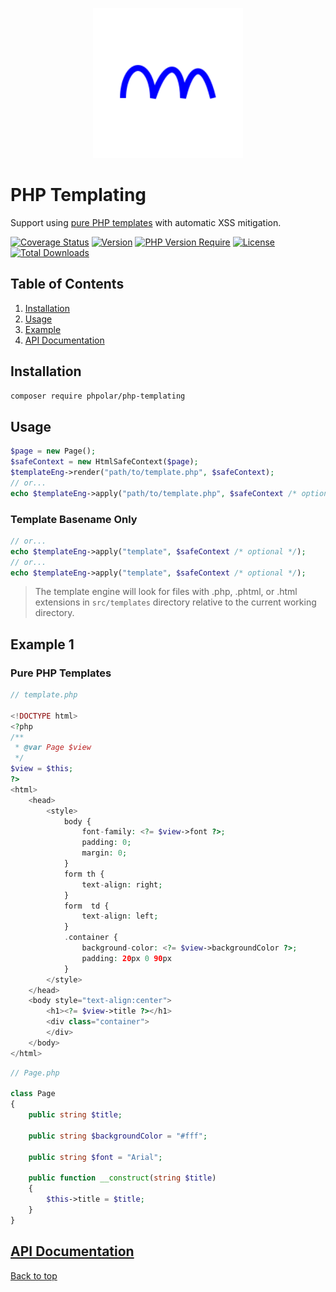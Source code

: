 <p align="center">
  <a href="https://github.com/phpolar"><img src="phpolar.svg" width="240" alt="Phpolar Logo" /></a>
</p>

# PHP Templating

Support using [pure PHP templates](#pure-php-templates) with automatic XSS mitigation.

[![Coverage Status](https://coveralls.io/repos/github/phpolar/php-templating/badge.svg?branch=main)](https://coveralls.io/github/phpolar/php-templating?branch=main) [![Version](http://poser.pugx.org/phpolar/php-templating/version)](https://packagist.org/packages/phpolar/php-templating) [![PHP Version Require](http://poser.pugx.org/phpolar/php-templating/require/php)](https://packagist.org/packages/phpolar/php-templating) [![License](http://poser.pugx.org/phpolar/php-templating/license)](https://packagist.org/packages/phpolar/php-templating) [![Total Downloads](http://poser.pugx.org/phpolar/php-templating/downloads)](https://packagist.org/packages/phpolar/php-templating)

## Table of Contents

1. [Installation](#installation)
1. [Usage](#usage)
1. [Example](#example-1)
1. [API Documentation](#api-documentation)

## Installation

```bash
composer require phpolar/php-templating
```

## Usage
```php
$page = new Page();
$safeContext = new HtmlSafeContext($page);
$templateEng->render("path/to/template.php", $safeContext);
// or...
echo $templateEng->apply("path/to/template.php", $safeContext /* optional */);
```

### Template Basename Only

```php
// or...
echo $templateEng->apply("template", $safeContext /* optional */);
// or...
echo $templateEng->apply("template", $safeContext /* optional */);
```

> The template engine will look for files with .php, .phtml, or .html
extensions in `src/templates` directory relative to the current
working directory.

## Example 1

### Pure PHP Templates

```php
// template.php

<!DOCTYPE html>
<?php
/**
 * @var Page $view
 */
$view = $this;
?>
<html>
    <head>
        <style>
            body {
                font-family: <?= $view->font ?>;
                padding: 0;
                margin: 0;
            }
            form th {
                text-align: right;
            }
            form  td {
                text-align: left;
            }
            .container {
                background-color: <?= $view->backgroundColor ?>;
                padding: 20px 0 90px
            }
        </style>
    </head>
    <body style="text-align:center">
        <h1><?= $view->title ?></h1>
        <div class="container">
        </div>
    </body>
</html>
```
```php
// Page.php

class Page
{
    public string $title;

    public string $backgroundColor = "#fff";

    public string $font = "Arial";

    public function __construct(string $title)
    {
        $this->title = $title;
    }
}

```

## [API Documentation](https://phpolar.github.io/php-templating/)

[Back to top](#php-templating)
